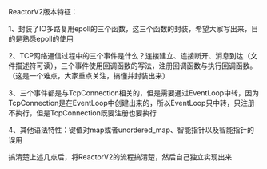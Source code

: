 ReactorV2版本特征：

1、封装了IO多路复用epoll的三个函数，这三个函数的封装，希望大家写出来，目的是熟悉epoll的使用

2、TCP网络通信过程中的三个事件是什么？连接建立、连接断开、消息到达（文件描述符可读），三个事件使用回调函数的写法，注册回调函数与执行回调函数。（这是一个难点，大家重点关注，搞懂并封装出来）

3、三个事件都是与TcpConnection相关的，但是需要通过EventLoop中转，因为TcpConnection是在EventLoop中创建出来的，所以EventLoop只中转，只注册不执行，但是TcpConnection既要注册也要执行

4、其他语法特性：键值对map或者unordered_map、智能指针以及智能指针的误用

搞清楚上述几点后，将ReactorV2的流程搞清楚，然后自己独立实现出来
